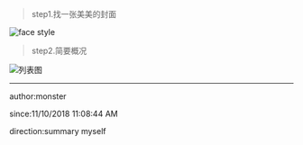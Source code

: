 
> step1.找一张美美的封面

![face style](https://i.imgur.com/KpGRIfY.jpg)

> step2.简要概况

![列表图](https://i.imgur.com/J8Y5sDE.png)


----------
author:monster

since:11/10/2018 11:08:44 AM 

direction:summary myself